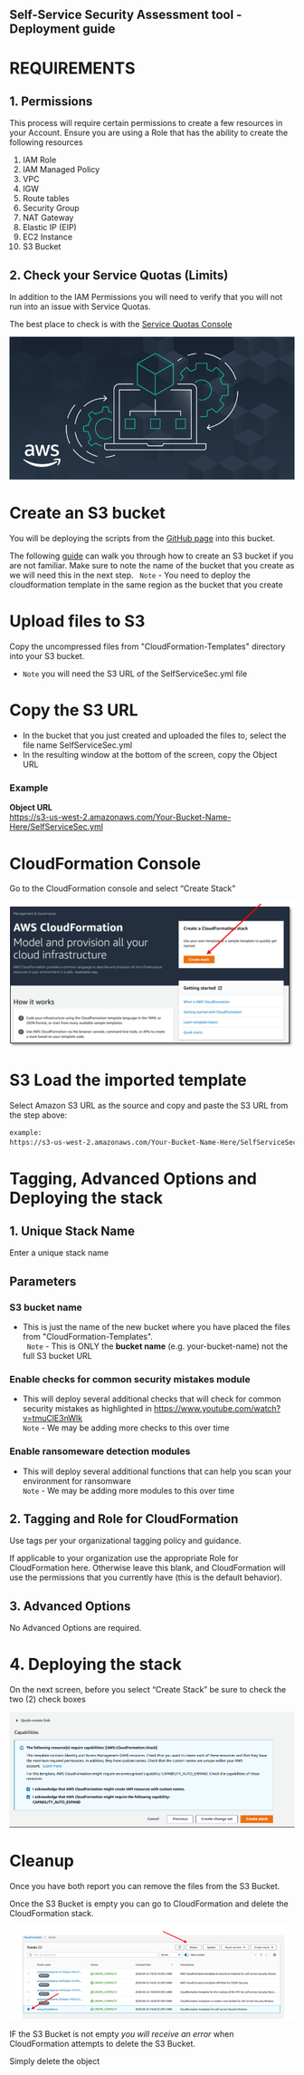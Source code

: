 ## Self-Service Security Assessment tool - Deployment guide

# REQUIREMENTS


## 1. Permissions

This process will require certain permissions to create a few resources in your Account. Ensure you are using a Role that has the ability to create the following resources


  1.	IAM Role
  2.	IAM Managed Policy
  3.	VPC
  4.	IGW
  5.	Route tables
  6.	Security Group
  7.	NAT Gateway
  8.	Elastic IP (EIP)
  9.	EC2 Instance
  10.	S3 Bucket

## 2. Check your Service Quotas (Limits)

In addition to the IAM Permissions you will need to verify that you will not run into an issue with Service Quotas.

The best place to check is with the [Service Quotas Console](https://console.aws.amazon.com/servicequotas/home)

![screenshot](img/servicequota.png)

# Create an S3 bucket
You will be deploying the scripts from the [GitHub page](https://github.com/awslabs/aws-security-assessment-solution/) into this bucket.  

The following [guide](https://docs.aws.amazon.com/AmazonS3/latest/gsg/CreatingABucket.html) can walk you through how to create an S3 bucket if you are not familiar. Make sure to note the name of the bucket that you create as we will need this in the next step.
  ` Note` - You need to deploy the cloudformation template in the same region as the bucket that you create

# Upload files to S3
Copy the uncompressed files from "CloudFormation-Templates" directory into your S3 bucket.  
* `Note` you will need the S3 URL of the SelfServiceSec.yml file

# Copy the S3 URL

* In the bucket that you just created and uploaded the files to, select the file name SelfServiceSec.yml
* In the resulting window at the bottom of the screen, copy the Object URL

### Example

__Object URL__   
https://s3-us-west-2.amazonaws.com/Your-Bucket-Name-Here/SelfServiceSec.yml

# CloudFormation Console


Go to the CloudFormation console and select “Create Stack"


![screenshot](img/CFConsole.png)

# S3 Load the imported template

Select Amazon S3 URL as the source and copy and paste the S3 URL from the step above:


```bash
example:
https://s3-us-west-2.amazonaws.com/Your-Bucket-Name-Here/SelfServiceSec.yml
```

# Tagging, Advanced Options and Deploying the stack


## 1. Unique Stack Name

Enter a unique stack name

## Parameters

### S3 bucket name
* This is just the name of the new bucket where you have placed the files from "CloudFormation-Templates".  
   ` Note` - This is ONLY the **bucket name** (e.g. your-bucket-name) not the full S3 bucket URL

### Enable checks for common security mistakes module
* This will deploy several additional checks that will check for common security mistakes as highlighted in https://www.youtube.com/watch?v=tmuClE3nWlk   
`Note` - We may be adding more checks to this over time
### Enable ransomeware detection modules
* This will deploy several additional functions that can help you scan your environment for ransomware   
`Note` - We may be adding more modules to this over time

## 2. Tagging and Role for CloudFormation

Use tags per your organizational tagging policy and guidance.

If applicable to your organization use the appropriate Role for CloudFormation here. Otherwise leave this blank, and CloudFormation will use the permissions that you currently have (this is the default behavior).

## 3. Advanced Options

No Advanced Options are required.

# 4. Deploying the stack

On the next screen, before you select “Create Stack” be sure to check the two (2) check boxes

![screenshot](img/checkboxes.png)

# Cleanup

Once you have both report you can remove the files from the S3 Bucket.

Once the S3 Bucket is empty you can go to CloudFormation and delete the CloudFormation stack.

![screenshot](img/cfdelete.png)

IF the S3 Bucket is not empty *you will receive an error* when CloudFormation attempts to delete the S3 Bucket.

Simply delete the object
